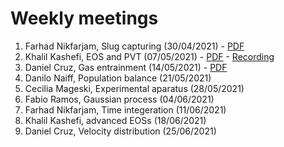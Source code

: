 # Weekly meetings
1. Farhad Nikfarjam, Slug capturing (30/04/2021) - [PDF](https://github.com/Ester2021/presentations/blob/main/weeklypresentations/Farhad_30_04_21.pdf)
2. Khalil Kashefi, EOS and PVT (07/05/2021) - [PDF](https://github.com/Ester2021/presentations/blob/main/weeklypresentations/PVT%20and%20flash%20calc%20-%207May2021.pptx) - [Recording](https://drive.google.com/file/d/1Ab6bY4I8RoJjRsqinPjaA8-i6EUoTCuE/view?usp=sharing)
3. Daniel Cruz, Gas entrainment (14/05/2021) - [PDF](https://github.com/Ester2021/presentations/blob/main/weeklypresentations/A%20model%20for%20simulating%20gas%20bubble%20entrainment%20in%20short.pptx)
4. Danilo Naiff, Population balance (21/05/2021)
5. Cecilia Mageski, Experimental aparatus (28/05/2021)
6. Fabio Ramos, Gaussian process (04/06/2021)
7. Farhad Nikfarjam, Time integeration (11/06/2021)
8. Khalil Kashefi, advanced EOSs (18/06/2021)
9. Daniel Cruz, Velocity distribution (25/06/2021)
